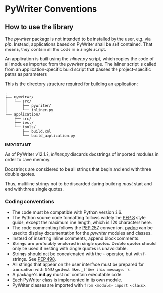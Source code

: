 # PyWriter Conventions


## How to use the library

The *pywriter* package is not intended to be installed by the user, e.g. via *pip*. 
Instead, applications based on PyWriter shall be self contained. That means, they contain all the code in a single script.

An application is built using the *inliner.py* script, which copies the code of all modules imported from the *pywriter* package.
The inliner script is called from an application-specific build script that passes the project-specific paths as parameters.

This is the directory structure required for building an application:

```
.
├── PyWriter/
│   └── src/
│       ├── pywriter/
│       └── inliner.py
└── application/
    ├── src/
    ├── test/
    └── tools/ 
        ├── build.xml
        └── build_application.py
```

**IMPORTANT**

As of PyWriter v12.1.2, *inliner.py* discards docstrings of imported modules in order to save memory. 

Docstrings are considered to be all strings that begin and end with three double quotes.

Thus, multiline strings not to be discarded during building *must* start and end with three single quotes. 


### Coding conventions

- The code must be compatible with Python version 3.6. 
- The Python source code formatting follows widely the [PEP 8](https://peps.python.org/pep-0008/) style guide, except the maximum line length, which is 120 characters here.
- The code commenting follows the [PEP 257](https://peps.python.org/pep-0257) convention. [pydoc](https://docs.python.org/3/library/pydoc.html) can be used to display documentation for the *pywriter* modules and classes.
- Instead of inserting inline comments, append block comments.
- Strings are preferably enclosed in single quotes. Double quotes should only be used if nesting with single quotes is unavoidable.
- Strings should not be concatenated with the `+` operator, but with f-strings. See [PEP 498](https://peps.python.org/pep-0498/).
- All strings that appear on the user interface must be prepared for translation with GNU gettext, like: `_('See this message.')`.
- A package's **__init__.py** must not contain executable code.
- Each PyWriter class is implemented in its own module.
- PyWriter classes are imported with `from <module> import <class>`.


